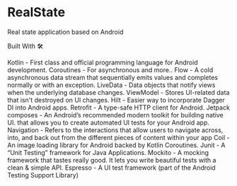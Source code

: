 # RealState
Real state application based on Android

Built With 🛠

Kotlin - First class and official programming language for Android development.
Coroutines - For asynchronous and more..
Flow - A cold asynchronous data stream that sequentially emits values and completes normally or with an exception.
LiveData - Data objects that notify views when the underlying database changes.
ViewModel - Stores UI-related data that isn't destroyed on UI changes.
Hilt - Easier way to incorporate Dagger DI into Android apps.
Retrofit - A type-safe HTTP client for Android.
Jetpack composes - An Android’s recommended modern toolkit for building native UI.
that allows you to create automated UI tests for your Android app.
Navigation - Refers to the interactions that allow users to navigate across, into, and back out from the different pieces of content within your app
Coil - An image loading library for Android backed by Kotlin Coroutines.
Junit - A “Unit Testing” framework for Java Applications.
Mockito - A mocking framework that tastes really good. It lets you write beautiful tests with a clean & simple API.
Espresso - A UI test framework (part of the Android Testing Support Library)